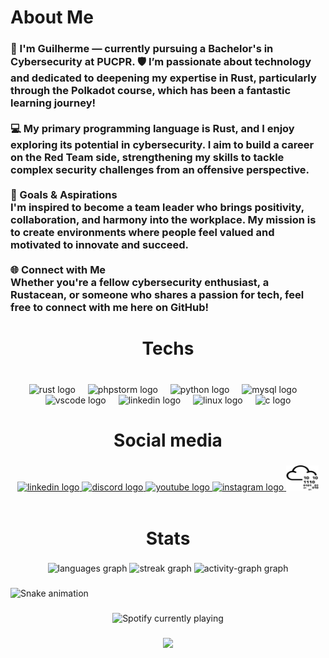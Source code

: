 <h1 align="left">About Me</h1>

###

<h3 align="left">👤 I'm Guilherme — currently pursuing a Bachelor's in Cybersecurity at PUCPR. 🛡️ I’m passionate about technology and dedicated to deepening my expertise in Rust, particularly through the Polkadot course, which has been a fantastic learning journey!<br><br>💻 My primary programming language is Rust, and I enjoy exploring its potential in cybersecurity. I aim to build a career on the Red Team side, strengthening my skills to tackle complex security challenges from an offensive perspective.<br><br>🌱 Goals & Aspirations<br>I'm inspired to become a team leader who brings positivity, collaboration, and harmony into the workplace. My mission is to create environments where people feel valued and motivated to innovate and succeed.<br><br>🌐 Connect with Me<br>Whether you're a fellow cybersecurity enthusiast, a Rustacean, or someone who shares a passion for tech, feel free to connect with me here on GitHub!</h3>

###

<h1 align="center">Techs</h1>

###

<br clear="both">

<div align="center">
  <img src="https://skillicons.dev/icons?i=rust" height="40" alt="rust logo" />
  <img width="12" />
  <img src="https://cdn.jsdelivr.net/gh/devicons/devicon/icons/phpstorm/phpstorm-original.svg" height="40" alt="phpstorm logo" />
  <img width="12" />
  <img src="https://cdn.jsdelivr.net/gh/devicons/devicon/icons/python/python-original.svg" height="40" alt="python logo" />
  <img width="12" />
  <img src="https://cdn.jsdelivr.net/gh/devicons/devicon/icons/mysql/mysql-original.svg" height="40" alt="mysql logo" />
  <img width="12" />
  <img src="https://cdn.jsdelivr.net/gh/devicons/devicon/icons/vscode/vscode-original.svg" height="40" alt="vscode logo" />
  <img width="12" />
  <img src="https://cdn.jsdelivr.net/gh/devicons/devicon/icons/linkedin/linkedin-original.svg" height="40" alt="linkedin logo" />
  <img width="12" />
  <img src="https://cdn.jsdelivr.net/gh/devicons/devicon/icons/linux/linux-original.svg" height="40" alt="linux logo" />
  <img width="12" />
  <img src="https://cdn.jsdelivr.net/gh/devicons/devicon/icons/c/c-original.svg" height="40" alt="c logo" />
</div>

###

<h1 align="center">Social media</h1>

###

<div align="center">
  <a href="https://www.linkedin.com/in/guilherme-montoya-6b668b2b0/" target="_blank">
    <img src="https://raw.githubusercontent.com/maurodesouza/profile-readme-generator/master/src/assets/icons/social/linkedin/default.svg" width="52" height="40" alt="linkedin logo" />
  </a>
  <a href="https://discord.gg/eaC2URkP" target="_blank">
    <img src="https://raw.githubusercontent.com/maurodesouza/profile-readme-generator/master/src/assets/icons/social/discord/default.svg" width="52" height="40" alt="discord logo" />
  </a>
  <a href="https://www.youtube.com/@Yashic_" target="_blank">
    <img src="https://raw.githubusercontent.com/maurodesouza/profile-readme-generator/master/src/assets/icons/social/youtube/default.svg" width="52" height="40" alt="youtube logo" />
  </a>
  <a href="https://www.instagram.com/yashic_x3/" target="_blank">
    <img src="https://raw.githubusercontent.com/maurodesouza/profile-readme-generator/master/src/assets/icons/social/instagram/default.svg" width="52" height="40" alt="instagram logo" />
  </a>
  <a href="https://tryhackme.com/r/p/Yashic" target="_blank">
    <img src="https://raw.githubusercontent.com/maurodesouza/profile-readme-generator/master/src/assets/icons/social/tryhackme/default.svg" width="52" height="40" alt="tryhackme logo" />
  </a>
</div>
<br clear="both">

<h1 align="center">Stats</h1>

###

<div align="center">
  <img src="https://github-readme-stats.vercel.app/api/top-langs?username=Yash1c&locale=en&hide_title=false&layout=compact&card_width=320&langs_count=5&theme=nightowl&hide_border=true&order=2" height="150" alt="languages graph" />
  <img src="https://streak-stats.demolab.com?user=Yash1c&locale=en&mode=daily&theme=blue-green&hide_border=false&border_radius=5&order=3" height="150" alt="streak graph" />
  <img src="https://github-readme-activity-graph.vercel.app/graph?username=Yash1c&radius=16&theme=tokyo-night&area=true&order=5&hide_border=true&hide_title=false&bg_color=040f0f" height="300" alt="activity-graph graph" />
</div>

###

<img src="https://raw.githubusercontent.com/Yash1c/Yash1c/output/snake.svg" alt="Snake animation" />

###

<div align="center">
  <img src="https://spotify-recently-played-readme.vercel.app/api?user=xkefgvn8q789alwdzlmtwrgkr" alt="Spotify currently playing" />
</div>

###

<div align="center">
  <img src="https://profile-counter.glitch.me/Yash1c/count.svg?" />
</div>

###



